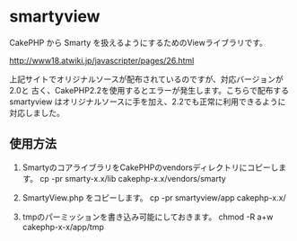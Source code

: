 smartyview
==========
CakePHP から Smarty を扱えるようにするためのViewライブラリです。

http://www18.atwiki.jp/javascripter/pages/26.html

上記サイトでオリジナルソースが配布されているのですが、対応バージョンが2.0と
古く、CakePHP2.2を使用するとエラーが発生します。こちらで配布するsmartyview
はオリジナルソースに手を加え、2.2でも正常に利用できるように対応しました。

使用方法
--------
1. SmartyのコアライブラリをCakePHPのvendorsディレクトリにコピーします。
 cp -pr smarty-x.x/lib cakephp-x.x/vendors/smarty

2. SmartyView.php をコピーします。
 cp -pr smartyview/app cakephp-x.x/

3. tmpのパーミッションを書き込み可能にしておきます。
 chmod -R a+w cakephp-x-x/app/tmp
